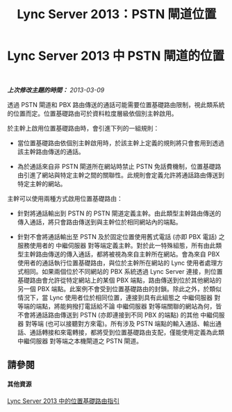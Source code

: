 ﻿---
title: Lync Server 2013：PSTN 閘道位置
TOCTitle: PSTN 閘道位置
ms:assetid: 49693a35-fad3-49ee-a71e-c7e4537b79aa
ms:mtpsurl: https://technet.microsoft.com/zh-tw/library/JJ994031(v=OCS.15)
ms:contentKeyID: 52056119
ms.date: 08/10/2015
mtps_version: v=OCS.15
ms.translationtype: HT
---

# Lync Server 2013 中 PSTN 閘道的位置

 

_**上次修改主題的時間：** 2013-03-09_

透過 PSTN 閘道和 PBX 路由傳送的通話可能需要位置基礎路由限制，視此類系統的位置而定。位置基礎路由可於資料粒度層級依個別主幹啟用。

於主幹上啟用位置基礎路由時，會引進下列的一組規則：

  - 當位置基礎路由依個別主幹啟用時，於該主幹上定義的規則將只會套用到透過該主幹路由傳送的通話。

  - 為於通話來自非 PSTN 閘道所在網站時禁止 PSTN 免話費機制，位置基礎路由引進了網站與特定主幹之間的關聯性。此規則會定義允許將通話路由傳送到特定主幹的網站。

主幹可以使用兩種方式啟用位置基礎路由：

  - 針對將通話輸出到 PSTN 的 PSTN 閘道定義主幹。由此類型主幹路由傳送的傳入通話，將只會路由傳送到與主幹位於相同網站內的端點。

  - 針對不會將通話輸出至 PSTN 及於固定位置使用舊式電話 (亦即 PBX 電話) 之服務使用者的 中繼伺服器 對等端定義主幹。對於此一特殊組態，所有由此類型主幹路由傳送的傳入通話，都將被視為來自主幹所在網站。會為來自 PBX 使用者的通話執行位置基礎路由，與位於主幹所在網站的 Lync 使用者處理方式相同。如果兩個位於不同網站的 PBX 系統透過 Lync Server 連接，則位置基礎路由會允許從特定網站上的某個 PBX 端點，路由傳送到位於其他網站的另一個 PBX 端點。此案例不會受到位置基礎路由的封鎖。除此之外，於類似情況下，當 Lync 使用者位於相同位置，連接到具有此組態之 中繼伺服器 對等端的端點，將能夠撥打電話給不論 中繼伺服器 對等端關聯的網站為何，皆不會將通話路由傳送到 PSTN (亦即連接到不同 PBX 的端點) 的其他 中繼伺服器 對等端 (也可以接聽對方來電)。所有涉及 PSTN 端點的輸入通話、輸出通話、通話轉接和來電轉接，都將受到位置基礎路由支配，僅能使用定義為此類 中繼伺服器 對等端之本機閘道之 PSTN 閘道。

## 請參閱

#### 其他資源

[Lync Server 2013 中的位置基礎路由指引](lync-server-2013-guidance-for-location-based-routing.md)

